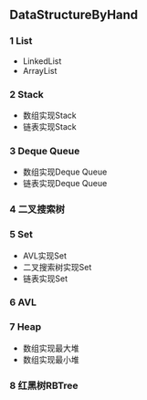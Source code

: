 ## DataStructureByHand

### 1 List

- LinkedList
- ArrayList

### 2 Stack

- 数组实现Stack
- 链表实现Stack

### 3 Deque   Queue

- 数组实现Deque  Queue
- 链表实现Deque Queue

### 4 二叉搜索树

### 5 Set

- AVL实现Set
- 二叉搜索树实现Set
- 链表实现Set

### 6 AVL

### 7 Heap

- 数组实现最大堆
- 数组实现最小堆

### 8 红黑树RBTree

